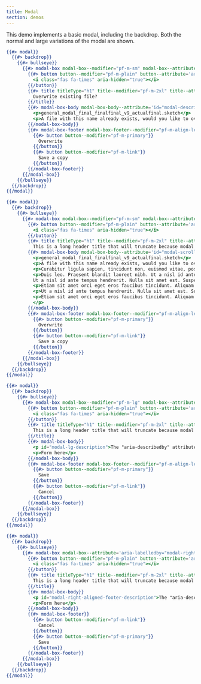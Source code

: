```yaml
---
title: Modal
section: demos
---
```


<!-- ## Overview -->

This demo implements a basic modal, including the backdrop. Both the normal and large variations of the modal are shown.

<!-- ## Accessibility

| Attribute | Applies to | Outcome |
| -- | -- | -- |
| `role="dialog"` | `.pf-c-modal-box` | Identifies the element that serves as the modal container. **Required**|
| `aria-labeledby="TitleID"` | `.pf-c-modal-box` | Gives the modal an accessible name by referring to the element that provides the dialog title. **Required** |
| `aria-describedby="ContentID"` | `.pf-c-modal-box` | Gives the modal an accessible description by referring to the modal content that describes the primary message or purpose of the dialog. Not used if there is no static text that describes the modal. |
| `aria-modal="true"` | `.pf-c-modal-box` | Tells assistive technologies that the windows underneath the current modal are not available for interaction. **Required**|

## Usage
 -->

```hbs title=Modal-demo isFullscreen
{{#> modal}}
  {{#> backdrop}}
    {{#> bullseye}}
      {{#> modal-box modal-box--modifier="pf-m-sm" modal-box--attribute='aria-labelledby="modal-title" aria-describedby="modal-description"'}}
        {{#> button button--modifier="pf-m-plain" button--attribute='aria-label="Close dialog"'}}
          <i class="fas fa-times" aria-hidden="true"></i>
        {{/button}}
        {{#> title titleType="h1" title--modifier="pf-m-2xl" title--attribute='id="modal-title"'}}
          Overwrite existing file?
        {{/title}}
        {{#> modal-box-body modal-box-body--attribute='id="modal-description"'}}
          <p>general_modal_final_finalfinal_v9_actualfinal.sketch</p>
          <p>A file with this name already exists, would you like to overwrite the existing file or save a new copy?</p>
        {{/modal-box-body}}
        {{#> modal-box-footer modal-box-footer--modifier="pf-m-align-left"}}
          {{#> button button--modifier="pf-m-primary"}}
            Overwrite
          {{/button}}
          {{#> button button--modifier="pf-m-link"}}
            Save a copy
          {{/button}}
        {{/modal-box-footer}}
      {{/modal-box}}
    {{/bullseye}}
  {{/backdrop}}
{{/modal}}
```

```hbs title=Modal-demo-content-long-enought-to-scroll isFullscreen
{{#> modal}}
  {{#> backdrop}}
    {{#> bullseye}}
      {{#> modal-box modal-box--modifier="pf-m-sm" modal-box--attribute='aria-labelledby="modal-scroll-title" aria-describedby="modal-scroll-description"'}}
        {{#> button button--modifier="pf-m-plain" button--attribute='aria-label="Close dialog"'}}
          <i class="fas fa-times" aria-hidden="true"></i>
        {{/button}}
        {{#> title titleType="h1" title--modifier="pf-m-2xl" title--attribute='id="modal-scroll-title"'}}
          This is a long header title that will truncate because modal titles should be very short. Use the modal body to provide more info.        {{/title}}
        {{#> modal-box-body modal-box-body--attribute='id="modal-scroll-description"'}}
          <p>general_modal_final_finalfinal_v9_actualfinal.sketch</p>
          <p>A file with this name already exists, would you like to overwrite the existing file or save a new copy?</p>
          <p>Curabitur ligula sapien, tincidunt non, euismod vitae, posuere imperdiet, leo. Integer tincidunt. Integer tincidunt. Cum sociis natoque penatibus et magnis dis parturient montes, nascetur ridiculus mus.</p>
          <p>Duis leo. Praesent blandit laoreet nibh. Ut a nisl id ante tempus hendrerit. Maecenas nec odio et ante tincidunt tempus.
          Ut a nisl id ante tempus hendrerit. Nulla sit amet est. Suspendisse nisl elit, rhoncus eget, elementum ac, condimentum eget, diam. Praesent turpis. Phasellus accumsan cursus velit. Vestibulum purus quam, scelerisque ut, mollis sed, nonummy id, metus. Cras ultricies mi eu turpis hendrerit fringilla. Praesent porttitor, nulla vitae posuere iaculis, arcu nisl dignissim dolor, a pretium mi sem ut ipsum.</p>
          <p>Etiam sit amet orci eget eros faucibus tincidunt. Aliquam eu nunc. Aenean leo ligula, porttitor eu, consequat vitae, eleifend ac, enim. Nunc nec neque.</p>
          <p>Ut a nisl id ante tempus hendrerit. Nulla sit amet est. Suspendisse nisl elit, rhoncus eget, elementum ac, condimentum eget, diam. Praesent turpis. Phasellus accumsan cursus velit. Vestibulum purus quam, scelerisque ut, mollis sed, nonummy id, metus. Cras ultricies mi eu turpis hendrerit fringilla. Praesent porttitor, nulla vitae posuere iaculis, arcu nisl dignissim dolor, a pretium mi sem ut ipsum.</p>
          <p>Etiam sit amet orci eget eros faucibus tincidunt. Aliquam eu nunc. Aenean leo ligula, porttitor eu, consequat vitae, eleifend ac, enim. Nunc nec neque.
          </p>
        {{/modal-box-body}}
        {{#> modal-box-footer modal-box-footer--modifier="pf-m-align-left"}}
          {{#> button button--modifier="pf-m-primary"}}
            Overwrite
          {{/button}}
          {{#> button button--modifier="pf-m-link"}}
            Save a copy
          {{/button}}
        {{/modal-box-footer}}
      {{/modal-box}}
    {{/bullseye}}
  {{/backdrop}}
{{/modal}}
```

```hbs title=Modal-demo-large isFullscreen
{{#> modal}}
  {{#> backdrop}}
    {{#> bullseye}}
      {{#> modal-box modal-box--modifier="pf-m-lg" modal-box--attribute='aria-labelledby="modal-lg-title" aria-describedby="modal-lg-description"'}}
        {{#> button button--modifier="pf-m-plain" button--attribute='aria-label="Close dialog"'}}
          <i class="fas fa-times" aria-hidden="true"></i>
        {{/button}}
        {{#> title titleType="h1" title--modifier="pf-m-2xl" title--attribute='id="modal-lg-title"'}}
          This is a long header title that will truncate because modal titles should be very short. Use the modal body to provide more info.
        {{/title}}
        {{#> modal-box-body}}
          <p id="modal-lg-description">The "aria-describedby" attribute can be applied to any text that adequately describes the modal's purpose. It does not have to be assigned to ".pf-c-modal-box__body"</p>
          <p>Form here</p>
        {{/modal-box-body}}
        {{#> modal-box-footer modal-box-footer--modifier="pf-m-align-left"}}
          {{#> button button--modifier="pf-m-primary"}}
            Save
          {{/button}}
          {{#> button button--modifier="pf-m-link"}}
            Cancel
          {{/button}}
        {{/modal-box-footer}}
      {{/modal-box}}
    {{/bullseye}}
  {{/backdrop}}
{{/modal}}
```

```hbs title=Modal-demo-legacy-footer-button-alignment-(right-aligned) isFullscreen
{{#> modal}}
  {{#> backdrop}}
    {{#> bullseye}}
      {{#> modal-box modal-box--attribute='aria-labelledby="modal-right-aligned-footer-title" aria-describedby="modal-right-aligned-footer-description"'}}
        {{#> button button--modifier="pf-m-plain" button--attribute='aria-label="Close dialog"'}}
          <i class="fas fa-times" aria-hidden="true"></i>
        {{/button}}
        {{#> title titleType="h1" title--modifier="pf-m-2xl" title--attribute='id="modal-right-aligned-footer-title"'}}
          This is a long header title that will truncate because modal titles should be very short. Use the modal body to provide more info.
        {{/title}}
        {{#> modal-box-body}}
          <p id="modal-right-aligned-footer-description">The "aria-describedby" attribute can be applied to any text that adequately describes the modal's purpose. It does not have to be assigned to ".pf-c-modal-box__body"</p>
          <p>Form here</p>
        {{/modal-box-body}}
        {{#> modal-box-footer}}
          {{#> button button--modifier="pf-m-link"}}
            Cancel
          {{/button}}
          {{#> button button--modifier="pf-m-primary"}}
            Save
          {{/button}}
        {{/modal-box-footer}}
      {{/modal-box}}
    {{/bullseye}}
  {{/backdrop}}
{{/modal}}
```